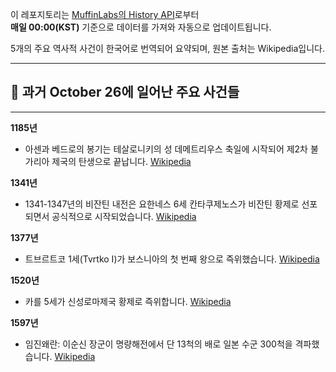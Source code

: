 

이 레포지토리는 [MuffinLabs의 History API](https://history.muffinlabs.com/date)로부터  
**매일 00:00(KST)** 기준으로 데이터를 가져와 자동으로 업데이트됩니다.

5개의 주요 역사적 사건이 한국어로 번역되어 요약되며, 원본 출처는 Wikipedia입니다.

---

## 📅 과거 **October 26**에 일어난 주요 사건들

---
**1185년**
- 아센과 베드로의 봉기는 테살로니키의 성 데메트리우스 축일에 시작되어 제2차 불가리아 제국의 탄생으로 끝납니다.  [Wikipedia](https://wikipedia.org/wiki/Uprising_of_Asen_and_Peter)

**1341년**
- 1341-1347년의 비잔틴 내전은 요한네스 6세 칸타쿠제노스가 비잔틴 황제로 선포되면서 공식적으로 시작되었습니다.  [Wikipedia](https://wikipedia.org/wiki/Byzantine_civil_war_of_1341%E2%80%931347)

**1377년**
- 트브르트코 1세(Tvrtko I)가 보스니아의 첫 번째 왕으로 즉위했습니다.  [Wikipedia](https://wikipedia.org/wiki/Tvrtko_I_of_Bosnia)

**1520년**
- 카를 5세가 신성로마제국 황제로 즉위합니다.  [Wikipedia](https://wikipedia.org/wiki/Charles_V,_Holy_Roman_Emperor)

**1597년**
- 임진왜란: 이순신 장군이 명량해전에서 단 13척의 배로 일본 수군 300척을 격파했습니다.  [Wikipedia](https://wikipedia.org/wiki/Japanese_invasions_of_Korea_(1592%E2%80%931598))
